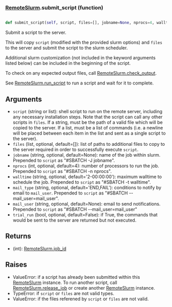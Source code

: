 ### [RemoteSlurm](RemoteSlurm.md).submit_script (function)


```py

def submit_script(self, script, files=[], jobname=None, nprocs=4, walltime='2-00:00:00', mail_type='END,FAIL', mail_user=None, trial_run=False)

```



Submit a script to the server.

This will copy `script` (modified with the provided slurm options) and
`files` to the server and submit the script to the slurm scheduler.

Additional slurm customization (not included in the keyword arguments
listed below) can be included in the beginning of the script.

To check on any expected output files, call [RemoteSlurm.check_output](RemoteSlurm.check_output.md).

See [RemoteSlurm.run_script](RemoteSlurm.run_script.md) to run a script and wait for it to complete.

Arguments
----------------
* `script` (string or list): shell script to run on the remote server,
    including any necessary installation steps.  Note that the script
    can call any other scripts in `files`.  If a string, must be the
    path of a valid file which will be copied to the server.  If a list,
    must be a list of commands (i.e. a newline will be placed between
    each item in the list and sent as a single script to the server).
* `files` (list, optional, default=[]): list of paths to additional files
    to copy to the server required in order to successfully execute
    `script`.
* `jobname` (string, optional, default=None): name of the job within slurm.
    Prepended to `script` as "#SBATCH -J jobname".
* `nprocs` (int, optional, default=4): number of processors to run the
    job.  Prepended to `script` as "#SBATCH -n nprocs".
* `walltime` (string, optional, default='2-00:00:00'): maximum walltime
    to schedule the job.  Prepended to `script` as "#SBATCH -t walltime".
* `mail_type` (string, optional, default='END,FAIL'): conditions to notify
    by email to `mail_user`.  Prepended to `script` as "#SBATCH --mail_user=mail_user".
* `mail_user` (string, optional, default=None): email to send notifications.
    Prepended to `script` as "#SBATCH --mail_user=mail_user"
* `trial_run` (bool, optional, default=False): if True, the commands
    that would be sent to the server are returned but not executed.

Returns
------------
* (int): [RemoteSlurm.job_id](RemoteSlurm.job_id.md)

Raises
------------
* ValueError: if a script has already been submitted within this
    [RemoteSlurm](RemoteSlurm.md) instance.  To run another script, call [RemoteSlurm.release_job](RemoteSlurm.release_job.md)
    or create another [RemoteSlurm](RemoteSlurm.md) instance.
* TypeError: if `script` or `files` are not valid types.
* ValueError: if the files referened by `script` or `files` are not valid.

